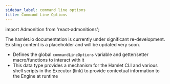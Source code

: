 ```yaml
---
sidebar_label: command line options
title: Command Line Options
---
```

import Admonition from 'react-admonitions';

<Admonition type="warning" title="Under Construction">
The hamlet.io documentation is currently under significant re-development. Existing content is a placeholder and will be updated very soon.
</Admonition>

* Defines the global `commandLineOptions` variable and getter/setter macro/functions to interact with it
* This data type provides a mechanism for the Hamlet CLI and various shell scripts in the Executor (link) to provide contextual information to the Engine at runtime